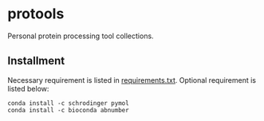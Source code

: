 # protools
Personal protein processing tool collections.

## Installment

Necessary requirement is listed in [requirements.txt](./requirements.txt).
Optional requirement is listed below:
```
conda install -c schrodinger pymol
conda install -c bioconda abnumber
```
